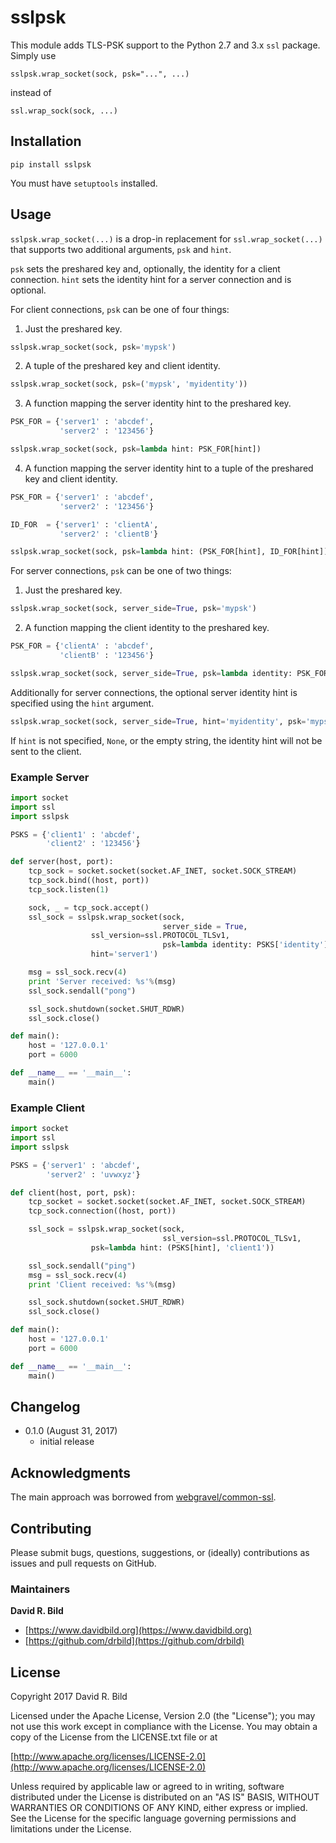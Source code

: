 # sslpsk

This module adds TLS-PSK support to the Python 2.7 and 3.x `ssl`
package. Simply use

    sslpsk.wrap_socket(sock, psk="...", ...)

instead of

    ssl.wrap_sock(sock, ...)

## Installation

```pip install sslpsk```

You must have `setuptools` installed.

## Usage

`sslpsk.wrap_socket(...)` is a drop-in replacement for `ssl.wrap_socket(...)` that
supports two additional arguments, `psk` and `hint`.

`psk` sets the preshared key and, optionally, the identity for a client
connection. `hint` sets the identity hint for a server connection and is
optional.

For client connections, `psk` can be one of four things:

1. Just the preshared key.

```python
sslpsk.wrap_socket(sock, psk='mypsk')
```

2. A tuple of the preshared key and client identity.

```python
sslpsk.wrap_socket(sock, psk=('mypsk', 'myidentity'))
```

3. A function mapping the server identity hint to the preshared key.

```python
PSK_FOR = {'server1' : 'abcdef',
           'server2' : '123456'}

sslpsk.wrap_socket(sock, psk=lambda hint: PSK_FOR[hint])
```

4. A function mapping the server identity hint to a tuple of the preshared key
and client identity.

```python
PSK_FOR = {'server1' : 'abcdef',
           'server2' : '123456'}

ID_FOR  = {'server1' : 'clientA',
           'server2' : 'clientB'}

sslpsk.wrap_socket(sock, psk=lambda hint: (PSK_FOR[hint], ID_FOR[hint]))
```

For server connections, `psk` can be one of two things:

1. Just the preshared key.

```python
sslpsk.wrap_socket(sock, server_side=True, psk='mypsk')
```

2. A function mapping the client identity to the preshared key.

```python
PSK_FOR = {'clientA' : 'abcdef',
           'clientB' : '123456'}

sslpsk.wrap_socket(sock, server_side=True, psk=lambda identity: PSK_FOR[identity])
```

Additionally for server connections, the optional server identity hint is
specified using the  `hint` argument.

```python
sslpsk.wrap_socket(sock, server_side=True, hint='myidentity', psk='mypsk')
```

If `hint` is not specified, `None`, or the empty string, the identity hint
will not be sent to the client.

### Example Server

```python
import socket
import ssl
import sslpsk

PSKS = {'client1' : 'abcdef',
        'client2' : '123456'}

def server(host, port):
    tcp_sock = socket.socket(socket.AF_INET, socket.SOCK_STREAM)
    tcp_sock.bind((host, port))
    tcp_sock.listen(1)

    sock, _ = tcp_sock.accept()
    ssl_sock = sslpsk.wrap_socket(sock,
                                  server_side = True,
				  ssl_version=ssl.PROTOCOL_TLSv1,
                                  psk=lambda identity: PSKS['identity'],
				  hint='server1')

    msg = ssl_sock.recv(4)
    print 'Server received: %s'%(msg)
    ssl_sock.sendall("pong")

    ssl_sock.shutdown(socket.SHUT_RDWR)
    ssl_sock.close()

def main():
    host = '127.0.0.1'
    port = 6000

def __name__ == '__main__':
    main()
```

### Example Client

```python
import socket
import ssl
import sslpsk

PSKS = {'server1' : 'abcdef',
        'server2' : 'uvwxyz'}

def client(host, port, psk):
    tcp_socket = socket.socket(socket.AF_INET, socket.SOCK_STREAM)
    tcp_sock.connection((host, port))

    ssl_sock = sslpsk.wrap_socket(sock,
                                  ssl_version=ssl.PROTOCOL_TLSv1,
				  psk=lambda hint: (PSKS[hint], 'client1'))

    ssl_sock.sendall("ping")
    msg = ssl_sock.recv(4)
    print 'Client received: %s'%(msg)

    ssl_sock.shutdown(socket.SHUT_RDWR)
    ssl_sock.close()

def main():
    host = '127.0.0.1'
    port = 6000

def __name__ == '__main__':
    main()
```

## Changelog

+ 0.1.0 (August 31, 2017)
  + initial release

## Acknowledgments

The main approach was borrowed from
[webgravel/common-ssl](https://github.com/webgravel/common-ssl).

## Contributing

Please submit bugs, questions, suggestions, or (ideally) contributions as
issues and pull requests on GitHub.

### Maintainers
**David R. Bild**

+ [https://www.davidbild.org](https://www.davidbild.org)
+ [https://github.com/drbild](https://github.com/drbild)

## License
Copyright 2017 David R. Bild

Licensed under the Apache License, Version 2.0 (the "License"); you may not
use this work except in compliance with the License. You may obtain a copy of
the License from the LICENSE.txt file or at

[http://www.apache.org/licenses/LICENSE-2.0](http://www.apache.org/licenses/LICENSE-2.0)

Unless required by applicable law or agreed to in writing, software
distributed under the License is distributed on an "AS IS" BASIS, WITHOUT
WARRANTIES OR CONDITIONS OF ANY KIND, either express or implied. See the
License for the specific language governing permissions and limitations under
the License.
